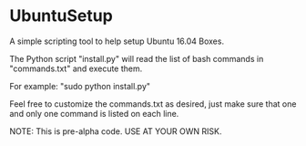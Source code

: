 # UbuntuSetup
A simple scripting tool to help setup Ubuntu 16.04 Boxes.

The Python script "install.py" will read the list of bash commands in "commands.txt" and execute them. 

For example: "sudo python install.py" 

Feel free to customize the commands.txt as desired, just make sure that one and only one command is listed on each line. 

NOTE: This is pre-alpha code. USE AT YOUR OWN RISK.

